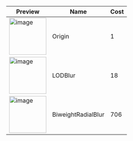 

| Preview | Name               | Cost |
|---------|--------------------|--------------|
| <img width="100"  alt="image" src="https://github.com/user-attachments/assets/3d4661e6-355f-4019-a06a-1216f5fbc8eb" />| Origin             | 1            |
| <img width="100" alt="image" src="https://github.com/user-attachments/assets/cdfe693b-c8d5-462d-958e-16c3d9ba9521" />| LODBlur            | 18           |
| <img width="100" alt="image" src="https://github.com/user-attachments/assets/cca546bc-f29c-4f87-b6a2-54a196beeba4" />| BiweightRadialBlur | 706          |
